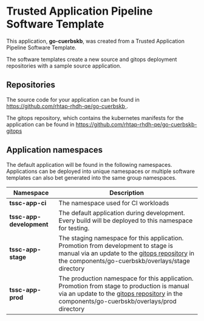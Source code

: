 # Trusted Application Pipeline Software Template

This application, **go-cuerbskb**, was created from a Trusted Application Pipeline Software Template.

The software templates create a new source and gitops deployment repositories with a sample source application. 

## Repositories

The source code for your application can be found in [https://github.com/rhtap-rhdh-qe/go-cuerbskb ](https://github.com/rhtap-rhdh-qe/go-cuerbskb ).
 
The gitops repository, which contains the kubernetes manifests for the application can be found in 
[https://github.com/rhtap-rhdh-qe/go-cuerbskb-gitops ](https://github.com/rhtap-rhdh-qe/go-cuerbskb-gitops ) 

## Application namespaces 

The default application will be found in the following namespaces. Applications can be deployed into unique namespaces or multiple software templates can also bet generated into the same group namespaces.  

|  Namespace   |  Description   |  
| -------- | -------- |
| **tssc-app-ci** | The namespace used for CI workloads |
| **tssc-app-development** | The default application during development. Every build will be deployed to this namespace for testing. |
| **tssc-app-stage** | The staging namespace for this application. Promotion from development to stage is manual via an update to the [gitops repository](https://github.com/rhtap-rhdh-qe/go-cuerbskb-gitops ) in the components/go-cuerbskb/overlays/stage directory |
| **tssc-app-prod** | The production namespace for this application. Promotion from stage to production is manual via an update to the [gitops repository](https://github.com/rhtap-rhdh-qe/go-cuerbskb-gitops ) in the components/go-cuerbskb/overlays/prod directory |